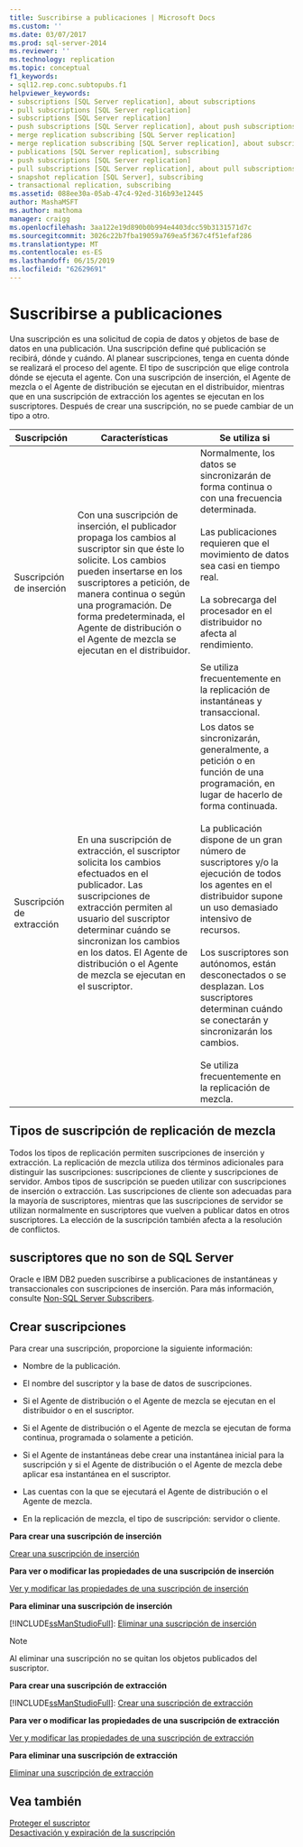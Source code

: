 ```yaml
---
title: Suscribirse a publicaciones | Microsoft Docs
ms.custom: ''
ms.date: 03/07/2017
ms.prod: sql-server-2014
ms.reviewer: ''
ms.technology: replication
ms.topic: conceptual
f1_keywords:
- sql12.rep.conc.subtopubs.f1
helpviewer_keywords:
- subscriptions [SQL Server replication], about subscriptions
- pull subscriptions [SQL Server replication]
- subscriptions [SQL Server replication]
- push subscriptions [SQL Server replication], about push subscriptions
- merge replication subscribing [SQL Server replication]
- merge replication subscribing [SQL Server replication], about subscribing
- publications [SQL Server replication], subscribing
- push subscriptions [SQL Server replication]
- pull subscriptions [SQL Server replication], about pull subscriptions
- snapshot replication [SQL Server], subscribing
- transactional replication, subscribing
ms.assetid: 088ee30a-05ab-47c4-92ed-316b93e12445
author: MashaMSFT
ms.author: mathoma
manager: craigg
ms.openlocfilehash: 3aa122e19d890b0b994e4403dcc59b3131571d7c
ms.sourcegitcommit: 3026c22b7fba19059a769ea5f367c4f51efaf286
ms.translationtype: MT
ms.contentlocale: es-ES
ms.lasthandoff: 06/15/2019
ms.locfileid: "62629691"
---
```

# <a name="subscribe-to-publications"></a>Suscribirse a publicaciones
  Una suscripción es una solicitud de copia de datos y objetos de base de datos en una publicación. Una suscripción define qué publicación se recibirá, dónde y cuándo. Al planear suscripciones, tenga en cuenta dónde se realizará el proceso del agente. El tipo de suscripción que elige controla dónde se ejecuta el agente. Con una suscripción de inserción, el Agente de mezcla o el Agente de distribución se ejecutan en el distribuidor, mientras que en una suscripción de extracción los agentes se ejecutan en los suscriptores. Después de crear una suscripción, no se puede cambiar de un tipo a otro.  
  
|Suscripción|Características|Se utiliza si|  
|------------------|---------------------|--------------|  
|Suscripción de inserción|Con una suscripción de inserción, el publicador propaga los cambios al suscriptor sin que éste lo solicite. Los cambios pueden insertarse en los suscriptores a petición, de manera continua o según una programación. De forma predeterminada, el Agente de distribución o el Agente de mezcla se ejecutan en el distribuidor.|Normalmente, los datos se sincronizarán de forma continua o con una frecuencia determinada.<br /><br /> Las publicaciones requieren que el movimiento de datos sea casi en tiempo real.<br /><br /> La sobrecarga del procesador en el distribuidor no afecta al rendimiento.<br /><br /> Se utiliza frecuentemente en la replicación de instantáneas y transaccional.|  
|Suscripción de extracción|En una suscripción de extracción, el suscriptor solicita los cambios efectuados en el publicador. Las suscripciones de extracción permiten al usuario del suscriptor determinar cuándo se sincronizan los cambios en los datos. El Agente de distribución o el Agente de mezcla se ejecutan en el suscriptor.|Los datos se sincronizarán, generalmente, a petición o en función de una programación, en lugar de hacerlo de forma continuada.<br /><br /> La publicación dispone de un gran número de suscriptores y/o la ejecución de todos los agentes en el distribuidor supone un uso demasiado intensivo de recursos.<br /><br /> Los suscriptores son autónomos, están desconectados o se desplazan. Los suscriptores determinan cuándo se conectarán y sincronizarán los cambios.<br /><br /> Se utiliza frecuentemente en la replicación de mezcla.|  
  
## <a name="merge-replication-subscription-types"></a>Tipos de suscripción de replicación de mezcla  
 Todos los tipos de replicación permiten suscripciones de inserción y extracción. La replicación de mezcla utiliza dos términos adicionales para distinguir las suscripciones: suscripciones de cliente y suscripciones de servidor. Ambos tipos de suscripción se pueden utilizar con suscripciones de inserción o extracción. Las suscripciones de cliente son adecuadas para la mayoría de suscriptores, mientras que las suscripciones de servidor se utilizan normalmente en suscriptores que vuelven a publicar datos en otros suscriptores. La elección de la suscripción también afecta a la resolución de conflictos.  
  
## <a name="non-sql-server-subscribers"></a>suscriptores que no son de SQL Server  
 Oracle e IBM DB2 pueden suscribirse a publicaciones de instantáneas y transaccionales con suscripciones de inserción. Para más información, consulte [Non-SQL Server Subscribers](non-sql/non-sql-server-subscribers.md).  
  
## <a name="creating-subscriptions"></a>Crear suscripciones  
 Para crear una suscripción, proporcione la siguiente información:  
  
-   Nombre de la publicación.  
  
-   El nombre del suscriptor y la base de datos de suscripciones.  
  
-   Si el Agente de distribución o el Agente de mezcla se ejecutan en el distribuidor o en el suscriptor.  
  
-   Si el Agente de distribución o el Agente de mezcla se ejecutan de forma continua, programada o solamente a petición.  
  
-   Si el Agente de instantáneas debe crear una instantánea inicial para la suscripción y si el Agente de distribución o el Agente de mezcla debe aplicar esa instantánea en el suscriptor.  
  
-   Las cuentas con la que se ejecutará el Agente de distribución o el Agente de mezcla.  
  
-   En la replicación de mezcla, el tipo de suscripción: servidor o cliente.  
  
 **Para crear una suscripción de inserción**  
  
 [Crear una suscripción de inserción](create-a-push-subscription.md)  
  
 **Para ver o modificar las propiedades de una suscripción de inserción**  
  
 [Ver y modificar las propiedades de una suscripción de inserción](view-and-modify-push-subscription-properties.md)  
  
 **Para eliminar una suscripción de inserción**  
  
 [!INCLUDE[ssManStudioFull](../../includes/ssmanstudiofull-md.md)]: [Eliminar una suscripción de inserción](delete-a-push-subscription.md)  
  
> [!NOTE]  
>  Al eliminar una suscripción no se quitan los objetos publicados del suscriptor.  
  
 **Para crear una suscripción de extracción**  
  
 [!INCLUDE[ssManStudioFull](../../includes/ssmanstudiofull-md.md)]: [Crear una suscripción de extracción](create-a-pull-subscription.md)  
  
 **Para ver o modificar las propiedades de una suscripción de extracción**  
  
 [Ver y modificar las propiedades de una suscripción de extracción](view-and-modify-pull-subscription-properties.md)  
  
 **Para eliminar una suscripción de extracción**  
  
 [Eliminar una suscripción de extracción](delete-a-pull-subscription.md)  
  
## <a name="see-also"></a>Vea también  
 [Proteger el suscriptor](security/secure-the-subscriber.md)   
 [Desactivación y expiración de la suscripción](subscription-expiration-and-deactivation.md)  
  
  
